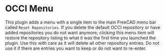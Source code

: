 # OCCI Menu

This plugin adds a menu with a single item to the main FreeCAD menu bar called `Reset Repositories`. If you delete the default OCCI repository or have added repositories you do not want anymore, clicking this menu item will restore the repository listing to what it was the first time you launched the plugin. Use this with care as it will delete all other repository entries. Do not use it if there are entries you want to keep or do not want to re-enter.
